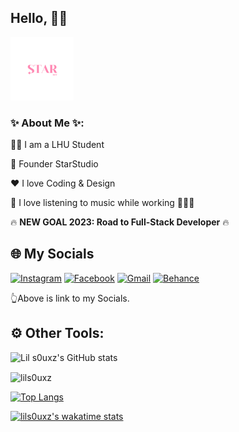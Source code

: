 ## Hello, 🖐🏻

<img src="./imgs/600x600_StarDev.png" alt="StarDev" width="20%">

### ✨ About Me ✨:
👨‍🎓 I am a LHU Student

💼 Founder StarStudio

❤️ I love Coding & Design

🎵 I love listening to music while working 👨🏻‍💻

🔥 **NEW GOAL 2023: Road to Full-Stack Developer** 🔥


## 🌐 My Socials
[![Instagram](https://img.shields.io/badge/Instagram-%23E4405F.svg?style=for-the-badge&logo=Instagram&logoColor=white)](https://instagram.com/lils0uxz) 
[![Facebook](https://img.shields.io/badge/Facebook-%231877F2.svg?style=for-the-badge&logo=Facebook&logoColor=white)](https://www.facebook.com/lil.s0uxz/)
[![Gmail](https://img.shields.io/badge/Gmail-D14836?style=for-the-badge&logo=gmail&logoColor=white)](mailto:its.s0ux@gmail.com)
[![Behance](https://img.shields.io/badge/Behance-1769ff?style=for-the-badge&logo=behance&logoColor=white)](https://www.behance.net/lils0uxz)

👆Above is link to my Socials.

## ⚙️ Other Tools:

![Lil s0uxz's GitHub stats](https://github-readme-stats.vercel.app/api?username=lils0uxz&show_icons=true&theme=transparent)

<p><img align="center" src="https://github-readme-streak-stats.herokuapp.com/?user=lils0uxz&" alt="lils0uxz" /></p>

[![Top Langs](https://github-readme-stats.vercel.app/api/top-langs/?username=lils0uxz&layout=compact)](https://github.com/lils0uxz)

[![lils0uxz's wakatime stats](https://github-readme-stats.vercel.app/api/wakatime?username=lils0uxz)](https://github.com/lils0uxz)

